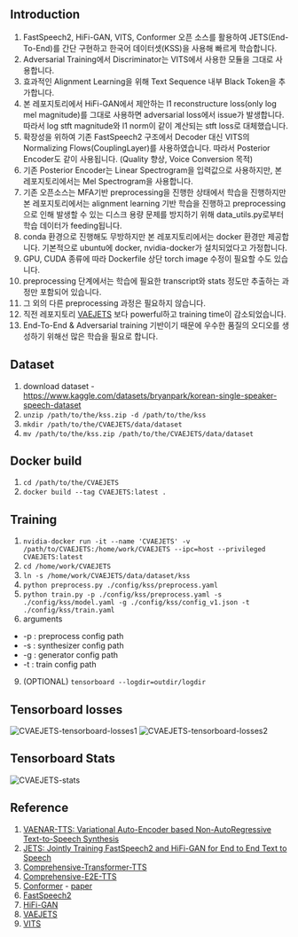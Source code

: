## Introduction
1. FastSpeech2, HiFi-GAN, VITS, Conformer 오픈 소스를 활용하여 JETS(End-To-End)를 간단 구현하고 한국어 데이터셋(KSS)을 사용해 빠르게 학습합니다.
2. Adversarial Training에서 Discriminator는 VITS에서 사용한 모듈을 그대로 사용합니다.
3. 효과적인 Alignment Learning을 위해 Text Sequence 내부 Black Token을 추가합니다. 
4. 본 레포지토리에서 HiFi-GAN에서 제안하는 l1 reconstructure loss(only log mel magnitude)를 그대로 사용하면 adversarial loss에서 issue가 발생합니다. 따라서 log stft magnitude와 l1 norm이 같이 계산되는 stft loss로 대체했습니다.
5. 확장성을 위하여 기존 FastSpeech2 구조에서 Decoder 대신 VITS의 Normalizing Flows(CouplingLayer)를 사용하였습니다. 따라서 Posterior Encoder도 같이 사용됩니다. (Quality 향상, Voice Conversion 목적)
6. 기존 Posterior Encoder는 Linear Spectrogram을 입력값으로 사용하지만, 본 레포지토리에서는 Mel Spectrogram을 사용합니다.
7. 기존 오픈소스는 MFA기반 preprocessing을 진행한 상태에서 학습을 진행하지만 본 레포지토리에서는 alignment learning 기반 학습을 진행하고 preprocessing으로 인해 발생할 수 있는 디스크 용량 문제를 방지하기 위해 data_utils.py로부터 학습 데이터가 feeding됩니다.
8. conda 환경으로 진행해도 무방하지만 본 레포지토리에서는 docker 환경만 제공합니다. 기본적으로 ubuntu에 docker, nvidia-docker가 설치되었다고 가정합니다.
9. GPU, CUDA 종류에 따라 Dockerfile 상단 torch image 수정이 필요할 수도 있습니다.
10. preprocessing 단계에서는 학습에 필요한 transcript와 stats 정도만 추출하는 과정만 포함되어 있습니다.
11. 그 외의 다른 preprocessing 과정은 필요하지 않습니다.
12. 직전 레포지토리 [VAEJETS](https://github.com/choiHkk/VAEJETS) 보다 powerful하고 training time이 감소되었습니다. 
13. End-To-End & Adversarial training 기반이기 때문에 우수한 품질의 오디오를 생성하기 위해선 많은 학습을 필요로 합니다.

## Dataset
1. download dataset - https://www.kaggle.com/datasets/bryanpark/korean-single-speaker-speech-dataset
2. `unzip /path/to/the/kss.zip -d /path/to/the/kss`
3. `mkdir /path/to/the/CVAEJETS/data/dataset`
4. `mv /path/to/the/kss.zip /path/to/the/CVAEJETS/data/dataset`

## Docker build
1. `cd /path/to/the/CVAEJETS`
2. `docker build --tag CVAEJETS:latest .`

## Training
1. `nvidia-docker run -it --name 'CVAEJETS' -v /path/to/CVAEJETS:/home/work/CVAEJETS --ipc=host --privileged CVAEJETS:latest`
2. `cd /home/work/CVAEJETS`
5. `ln -s /home/work/CVAEJETS/data/dataset/kss`
6. `python preprocess.py ./config/kss/preprocess.yaml`
7. `python train.py -p ./config/kss/preprocess.yaml -s ./config/kss/model.yaml -g ./config/kss/config_v1.json -t ./config/kss/train.yaml`
8. arguments
  * -p : preprocess config path
  * -s : synthesizer config path
  * -g : generator config path
  * -t : train config path
9. (OPTIONAL) `tensorboard --logdir=outdir/logdir`

## Tensorboard losses
![CVAEJETS-tensorboard-losses1](https://user-images.githubusercontent.com/69423543/184278564-3bcb3bd2-98be-47f4-8aa6-e4381f7415ef.png)
![CVAEJETS-tensorboard-losses2](https://user-images.githubusercontent.com/69423543/184278572-b579b378-d89c-4d11-9fe2-beae1b964813.png)


## Tensorboard Stats
![CVAEJETS-stats](https://user-images.githubusercontent.com/69423543/184278582-a084ee44-cdcc-4d3b-b36c-6c26dfe99796.png)


## Reference
1. [VAENAR-TTS: Variational Auto-Encoder based Non-AutoRegressive Text-to-Speech Synthesis](https://arxiv.org/abs/2107.03298)
2. [JETS: Jointly Training FastSpeech2 and HiFi-GAN for End to End Text to Speech](https://arxiv.org/abs/2203.16852)
3. [Comprehensive-Transformer-TTS](https://github.com/keonlee9420/Comprehensive-Transformer-TTS)
4. [Comprehensive-E2E-TTS](https://github.com/keonlee9420/Comprehensive-E2E-TTS)
5. [Conformer](https://github.com/sooftware/conformer) - [paper](https://arxiv.org/abs/2005.08100)
5. [FastSpeech2](https://github.com/ming024/FastSpeech2)
6. [HiFi-GAN](https://github.com/jik876/hifi-gan)
7. [VAEJETS](https://github.com/choiHkk/VAEJETS)
8. [VITS](https://github.com/jaywalnut310/vits)

